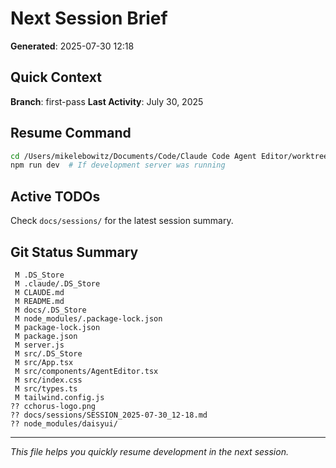 # Next Session Brief

**Generated**: 2025-07-30 12:18

## Quick Context

**Branch**: first-pass
**Last Activity**: July 30, 2025

## Resume Command

```bash
cd /Users/mikelebowitz/Documents/Code/Claude Code Agent Editor/worktrees/first-pass
npm run dev  # If development server was running
```

## Active TODOs

Check `docs/sessions/` for the latest session summary.

## Git Status Summary

```
 M .DS_Store
 M .claude/.DS_Store
 M CLAUDE.md
 M README.md
 M docs/.DS_Store
 M node_modules/.package-lock.json
 M package-lock.json
 M package.json
 M server.js
 M src/.DS_Store
 M src/App.tsx
 M src/components/AgentEditor.tsx
 M src/index.css
 M src/types.ts
 M tailwind.config.js
?? cchorus-logo.png
?? docs/sessions/SESSION_2025-07-30_12-18.md
?? node_modules/daisyui/

```

---

*This file helps you quickly resume development in the next session.*
